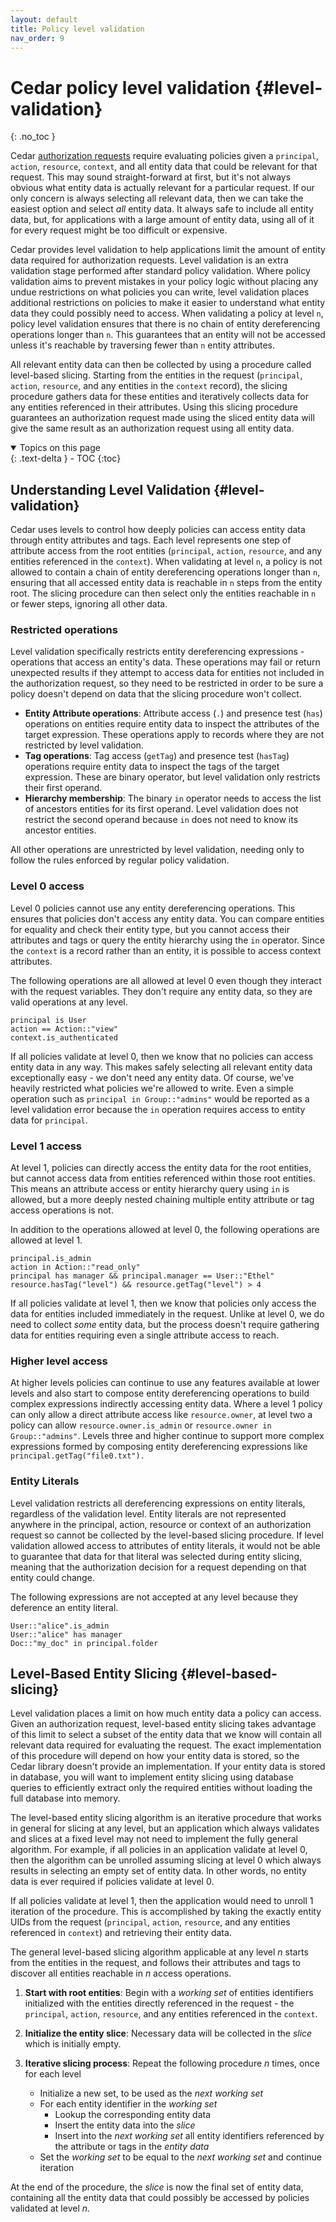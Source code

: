 ```yaml
---
layout: default
title: Policy level validation
nav_order: 9
---
```


# Cedar policy level validation {#level-validation}
{: .no_toc }

Cedar [authorization requests](../auth/authorization.html) require evaluating policies given a `principal`, `action`, `resource`, `context`, and all entity data that could be relevant for that request.
This may sound straight-forward at first, but it's not always obvious what entity data is actually relevant for a particular request.
If our only concern is always selecting all relevant data, then we can take the easiest option and select _all_ entity data.
It always safe to include all entity data, but, for applications with a large amount of entity data, using all of it for every request might be too difficult or expensive.

Cedar provides level validation to help applications limit the amount of entity data required for authorization requests.
Level validation is an extra validation stage performed after standard policy validation.
Where policy validation aims to prevent mistakes in your policy logic without placing any undue restrictions on what policies you can write, level validation places additional restrictions on policies to make it easier to understand what entity data they could possibly need to access.
When validating a policy at level `n`, policy level validation ensures that there is no chain of entity dereferencing operations longer than `n`.
This guarantees that an entity will not be accessed unless it's reachable by traversing fewer than `n` entity attributes.

All relevant entity data can then be collected by using a procedure called level-based slicing.
Starting from the entities in the request (`principal`, `action`, `resource`, and any entities in the `context` record), the slicing procedure gathers data for these entities and iteratively collects data for any entities referenced in their attributes.
Using this slicing procedure guarantees an authorization request made using the sliced entity data will give the same result as an authorization request using all entity data.

<details open markdown="block">
  <summary>
    Topics on this page
  </summary>
  {: .text-delta }
- TOC
{:toc}
</details>

## Understanding Level Validation {#level-validation}

Cedar uses levels to control how deeply policies can access entity data through entity attributes and tags.
Each level represents one step of attribute access from the root entities (`principal`, `action`, `resource`, and any entities referenced in the `context`).
When validating at level `n`, a policy is not allowed to contain a chain of entity dereferencing operations longer than `n`, ensuring that all accessed entity data is reachable in `n` steps from the entity root.
The slicing procedure can then select only the entities reachable in `n` or fewer steps, ignoring all other data.

### Restricted operations

Level validation specifically restricts entity dereferencing expressions - operations that access an entity's data.
These operations may fail or return unexpected results if they attempt to access data for entities not included in the authorization request, so they need to be restricted in order to be sure a policy doesn't depend on data that the slicing procedure won't collect.

* **Entity Attribute operations**: Attribute access (`.`) and presence test (`has`) operations on entities require entity data to inspect the attributes of the target expression. These operations apply to records where they are not restricted by level validation.
* **Tag operations**: Tag access (`getTag`) and presence test (`hasTag`) operations require entity data to inspect the tags of the target expression. These are binary operator, but level validation only restricts their first operand.
* **Hierarchy membership**: The binary `in` operator needs to access the list of ancestors entities for its first operand. Level validation does not restrict the second operand because `in` does not need to know its ancestor entities.

All other operations are unrestricted by level validation, needing only to follow the rules enforced by regular policy validation.

### Level 0 access

Level 0 policies cannot use any entity dereferencing operations.
This ensures that policies don't access any entity data.
You can compare entities for equality and check their entity type, but you cannot access their attributes and tags or query the entity hierarchy using the `in` operator.
Since the `context` is a record rather than an entity, it is possible to access context attributes.

The following operations are all allowed at level 0 even though they interact with the request variables.
They don't require any entity data, so they are valid operations at any level.
```cedar
principal is User
action == Action::"view"
context.is_authenticated
```

If all policies validate at level 0, then we know that no policies can access entity data in any way.
This makes safely selecting all relevant entity data exceptionally easy - we don't need any entity data.
Of course, we've heavily restricted what policies we're allowed to write.
Even a simple operation such as `principal in Group::"admins"` would be reported as a level validation error because the `in` operation requires access to entity data for `principal`.

### Level 1 access

At level 1, policies can directly access the entity data for the root entities, but cannot access data from entities referenced within those root entities.
This means an attribute access or entity hierarchy query using `in` is allowed, but a more deeply nested chaining multiple entity attribute or tag access operations is not.

In addition to the operations allowed at level 0, the following operations are allowed at level 1.
```cedar
principal.is_admin
action in Action::"read_only"
principal has manager && principal.manager == User::"Ethel"
resource.hasTag("level") && resource.getTag("level") > 4
```

If all policies validate at level 1, then we know that policies only access the data for entities included immediately in the request.
Unlike at level 0, we do need to collect _some_ entity data, but the process doesn't require gathering data for entities requiring even a single attribute access to reach.

### Higher level access

At higher levels policies can continue to use any features available at lower levels and also start to compose entity dereferencing operations to build complex expressions indirectly accessing entity data.
Where a level 1 policy can only allow a direct attribute access like `resource.owner`, at level two a policy can allow `resource.owner.is_admin` or `resource.owner in Group::"admins"`.
Levels three and higher continue to support more complex expressions formed by composing entity dereferencing expressions like `principal.getTag("file0.txt").`

### Entity Literals

Level validation restricts all dereferencing expressions on entity literals, regardless of the validation level.
Entity literals are not represented anywhere in the principal, action, resource or context of an authorization request so cannot be collected by the level-based slicing procedure.
If level validation allowed access to attributes of entity literals, it would not be able to guarantee that data for that literal was selected during entity slicing, meaning that the authorization decision for a request depending on that entity could change.

The following expressions are not accepted at any level because they deference an entity literal.
```cedar
User::"alice".is_admin
User::"alice" has manager
Doc::"my_doc" in principal.folder
```

## Level-Based Entity Slicing {#level-based-slicing}

Level validation places a limit on how much entity data a policy can access.
Given an authorization request, level-based entity slicing takes advantage of this limit to select a subset of the entity data that we know will contain all relevant data required for evaluating the request.
The exact implementation of this procedure will depend on how your entity data is stored, so the Cedar library doesn't provide an implementation.
If your entity data is stored in database, you will want to implement entity slicing using database queries to efficiently extract only the required entities without loading the full database into memory.

The level-based entity slicing algorithm is an iterative procedure that works in general for slicing at any level, but an application which always validates and slices at a fixed level may not need to implement the fully general algorithm.
For example, if all policies in an application validate at level 0, then the algorithm can be unrolled assuming slicing at level 0 which always results in selecting an empty set of entity data.
In other words, no entity data is ever required if policies validate at level 0.

If all policies validate at level 1, then the application would need to unroll 1 iteration of the procedure.
This is accomplished by taking the exactly entity UIDs from the request (`principal`, `action`, `resource`, and any entities referenced in `context`) and retrieving their entity data.

The general level-based slicing algorithm applicable at any level *n* starts from the entities in the request, and follows their attributes and tags to discover all entities reachable in *n* access operations.

1. **Start with root entities**: Begin with a *working set* of entities identifiers initialized with the entities directly referenced in the request - the `principal`, `action`, `resource`, and any entities referenced in the `context`.

2. **Initialize the entity slice**: Necessary data will be collected in the *slice* which is initially empty.

3. **Iterative slicing process**: Repeat the following procedure *n* times, once for each level
   - Initialize a new set, to be used as the *next working set*
   - For each entity identifier in the *working set*
     - Lookup the corresponding entity data
     - Insert the entity data into the *slice*
     - Insert into the *next working set* all entity identifiers referenced by the attribute or tags in the *entity data*
   - Set the *working set* to be equal to the *next working set* and continue iteration

At the end of the procedure, the *slice* is now the final set of entity data, containing all the entity data that could possibly be accessed by policies validated at level *n*.
